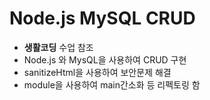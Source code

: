 # Node.js MySQL CRUD

* **생활코딩** 수업 참조 
* Node.js 와 MysQL을 사용하여 CRUD 구현
* sanitizeHtml을 사용하여 보안문제 해결
* module을 사용하여 main간소화 등 리펙토링 함
